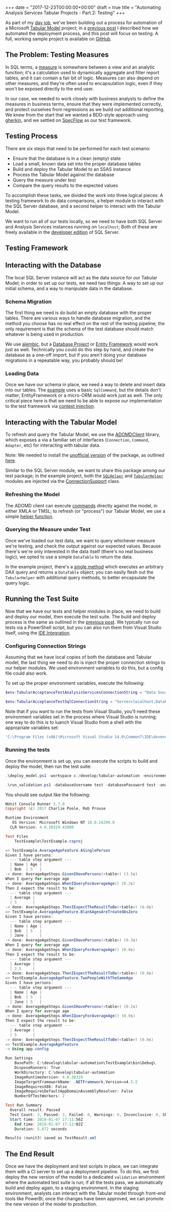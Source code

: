 +++
date = "2017-12-23T00:00:00+00:00"
draft = true 
title = "Automating Analysis Services Tabular Projects - Part 2: Testing"
+++

As part of my [day job](https://www.proactivedigitalinsights.com/), we've been building out a process for automation of a Microsoft [Tabular Model](https://docs.microsoft.com/en-us/sql/analysis-services/tabular-models/tabular-models-ssas) project; in a [previous post](/post/analysis-services-1-deployment) I described how we automated the deployment process, and this post will focus on testing.  A full, working sample project is available on [GitHub](https://github.com/lobsteropteryx/tabular-example).

## The Problem: Testing Measures

In SQL terms, a [measure](https://docs.microsoft.com/en-us/sql/analysis-services/tabular-models/measures-ssas-tabular) is somewhere between a view and an analytic function; it's a calculation used to dynamically aggregate and filter report tables, and it can contain a fair bit of logic.  Measures can also depend on other measures, and they're often used to encapsulation logic, even if they won't be exposed directly to the end user.

In our case, we needed to work closely with business analysts to define the measures in business terms, ensure that they were implemented correctly, and protect ourselves from regressions as we build out additional reporting.  We knew from the start that we wanted a BDD-style approach using [gherkin](https://github.com/cucumber/cucumber/wiki/Gherkin), and we settled on [SpecFlow](http://specflow.org/) as our test framework.

## Testing Process

There are six steps that need to be performed for each test scenario:

* Ensure that the database is in a clean (empty) state
* Load a small, known data set into the proper database tables
* Build and deploy the Tabular Model to an SSAS instance
* Process the Tabular Model against the database
* Query the measure under test
* Compare the query results to the expected values

To accomplish these tasks, we divided the work into three logical pieces:  A testing framework to do data comparisons, a helper module to interact with the SQL Server database, and a second helper to interact with the Tabular Model.

We want to run all of our tests locally, so we need to have both SQL Server and Analysis Services instances running on `localhost`; Both of these are freely available in the [developer edition](https://www.microsoft.com/en-us/sql-server/sql-server-downloads) of SQL Server.

## Testing Framework

## Interacting with the Database

The local SQL Server instance will act as the data source for our Tabular Model; in order to set up our tests, we need two things:  A way to set up our initial schema, and a way to manipulate data in the database.

### Schema Migration

The first thing we need is do build an empty database with the proper tables.  There are various ways to handle database migration, and the method you choose has no real effect on the rest of the testing pipeline; the only requirement is that the schema of the test database should match whatever is being used in production.

We use [alembic](https://pypi.python.org/pypi/alembic), but a [Database Project](https://msdn.microsoft.com/en-us/library/hh272677(v=vs.103).aspx) or [Entity Framework](https://msdn.microsoft.com/en-us/library/jj591621(v=vs.113).aspx) would work just as well.  Technically you could do this step by hand, and create the database as a one-off import, but if you aren't doing your database migrations in a repeatable way, you probably should be!

### Loading Data

Once we have our schema in place, we need a way to delete and insert data into our tables.  The [example](https://github.com/lobsteropteryx/tabular-example/blob/master/TestExample/SqlHelper.cs) uses a basic `SqlCommand`, but the details don't matter; EntityFramework or a micro-ORM would work just as well.  The only critical piece here is that we need to be able to expose our implementation to the test framework via [context injection](http://specflow.org/documentation/Context-Injection/).

## Interacting with the Tabular Model

To refresh and query the Tabular Model, we use the [ADOMDClient](https://msdn.microsoft.com/en-us/library/microsoft.analysisservices.adomdclient.aspx) library, which exposes a via a familiar set of interfaces (`Connection`, `Command`, `Adapter`, etc) for interacting with tabular data.

Note:  We needed to install the [unofficial version](https://github.com/ogaudefroy/Unofficial.Microsoft.AnalysisServices.AdomdClient) of the package, as outlined [here](https://stackoverflow.com/a/44896064).

Similar to the SQL Server module, we want to share this package among our test package;  in the example project, both the [`SQLHelper`](https://github.com/lobsteropteryx/tabular-example/blob/master/TestExample/SqlHelper.cs) and [`TabularHelper`](https://github.com/lobsteropteryx/tabular-example/blob/master/TestExample/TabularHelper.cs) modules are injected via the [ConnectionSupport](https://github.com/lobsteropteryx/tabular-example/blob/master/TestExample/ConnectionSupport.cs) class.

### Refreshing the Model

The ADOMD client can execute [commands](https://docs.microsoft.com/en-us/sql/analysis-services/tabular-model-scripting-language-tmsl-reference) directly against the model, in either XMLA or TMSL; to refresh (or "process") our Tabular Model, we use a simple [helper function](https://github.com/lobsteropteryx/tabular-example/blob/master/TestExample/TabularHelper.cs#L36).

### Querying the Measure under Test

Once we've loaded our test data, we want to query whichever measure we're testing, and check the output against our expected values.  Because there's we're only interested in the data itself (there's no real business logic), we opted to use a simple `DataTable` to return the data.

In the example project, there's a [single method](https://github.com/lobsteropteryx/tabular-example/blob/master/TestExample/TabularHelper.cs#L22) which executes an arbitrary DAX query and returns a `DataTable` object; you can easily flesh out the `TabularHelper` with additional query methods, to better encapsulate the query logic.

## Running the Test Suite

Now that we have our tests and helper modules in place, we need to build and deploy our model, then execute the test suite.  The build and deploy process is the same as outlined in the [previous post](/post/analysis-services-1-deployment).  We typically run our tests via a PowerShell script, but you can also run them from Visual Studio itself, using the [IDE Integration](https://specflow.org/documentation/Install-IDE-Integration/).

### Configuring Connection Strings

Assuming that we have local copies of both the database and Tabular model, the last thing we need to do is inject the proper connection strings to our helper modules.  We used environment variables to do this, but a config file could also work.

To set up the proper environment variables, execute the following:

```powershell
$env:TabularAcceptanceTestAnalysisServicesConnectionString = "Data Source=localhost;Catalog=validation;User ID=test_ssas;Password=test_ssas"

$env:TabularAcceptanceTestSqlConnectionString = "Server=localhost;Database=validation;User ID=test;Password=test;"
```

Note that if you want to run the tests from Visual Studio, you'll need these environment variables set in the process where Visual Studio is running; one way to do this is to luanch Visual Studio from a shell with the appropriate variables set:

```powershell
'C:\Program Files (x86)\Microsoft Visual Studio 14.0\Common7\IDE\devenv.exe'
```

### Running the tests

Once the environment is set up, you can execute the scripts to build and deploy the model, then run the test suite:

```powershell
.\deploy_model.ps1 -workspace c:/develop/tabular-automation -environment validation -analysisServicesUsername test_ssas -analysisServicesPassword test_ssas
```

```powershell
.\run_validation.ps1 -databaseUsername test -databasePassword test -analysisServicesUsername test_ssas -analysisServicesPassword test_ssas
```

You should see output like the following:

```powershell
NUnit Console Runner 3.7.0
Copyright (c) 2017 Charlie Poole, Rob Prouse

Runtime Environment
   OS Version: Microsoft Windows NT 10.0.16299.0
  CLR Version: 4.0.30319.42000

Test Files
    TestExample\TestExample.csproj

=> TestExample.AverageAgeFeature.ASinglePerson
Given I have persons:
  --- table step argument ---
  | Name | Age |
  | Bob  | 5   |
-> done: AverageAgeSteps.GivenIHavePersons(<table>) (3.5s)
When I query for average age
-> done: AverageAgeSteps.WhenIQueryForAverageAge() (0.2s)
Then I expect the result to be:
  --- table step argument ---
  | Average |
  | 5       |
-> done: AverageAgeSteps.ThenIExpectTheResultToBe(<table>) (0.0s)
=> TestExample.AverageAgeFeature.BlankAgesAreTreatedAsZero
Given I have persons:
  --- table step argument ---
  | Name | Age |
  | Bob  | 5   |
  | Jane |     |
-> done: AverageAgeSteps.GivenIHavePersons(<table>) (0.3s)
When I query for average age
-> done: AverageAgeSteps.WhenIQueryForAverageAge() (0.0s)
Then I expect the result to be:
  --- table step argument ---
  | Average |
  | 2.5     |
-> done: AverageAgeSteps.ThenIExpectTheResultToBe(<table>) (0.0s)
=> TestExample.AverageAgeFeature.TwoPeopleWithTheSameAge
Given I have persons:
  --- table step argument ---
  | Name | Age |
  | Bob  | 5   |
  | Jane | 5   |
-> done: AverageAgeSteps.GivenIHavePersons(<table>) (0.2s)
When I query for average age
-> done: AverageAgeSteps.WhenIQueryForAverageAge() (0.0s)
Then I expect the result to be:
  --- table step argument ---
  | Average |
  | 5       |
-> done: AverageAgeSteps.ThenIExpectTheResultToBe(<table>) (0.0s)
=> TestExample.AverageAgeFeature
-> Using app.config

Run Settings
    BasePath: C:\develop\tabular-automation\TestExample\bin\Debug\
    DisposeRunners: True
    WorkDirectory: C:\develop\tabular-automation
    ImageRuntimeVersion: 4.0.30319
    ImageTargetFrameworkName: .NETFramework,Version=v4.5.2
    ImageRequiresX86: False
    ImageRequiresDefaultAppDomainAssemblyResolver: False
    NumberOfTestWorkers: 2

Test Run Summary
  Overall result: Passed
  Test Count: 3, Passed: 3, Failed: 0, Warnings: 0, Inconclusive: 0, Skipped: 0
  Start time: 2018-01-07 17:11:56Z
    End time: 2018-01-07 17:12:02Z
    Duration: 5.872 seconds

Results (nunit3) saved as TestResult.xml
```

## The End Result

Once we have the deployment and test scripts in place, we can integrate them with a CI server to set up a deployment pipeline.  To do this, we first deploy the new version of the model to a dedicated `validation` environment where the automated test suite is run; if all the tests pass, we automatically build and deploy again, to a staging environment.  In the staging environment, analysts can interact with the Tabular model through front-end tools like PowerBI; once the changes have been approved, we can promote the new version of the model to production.

